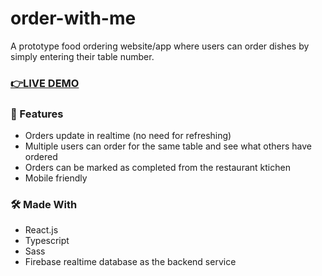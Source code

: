 # order-with-me
A prototype food ordering website/app where users can order dishes by simply entering their table number.


### [👉LIVE DEMO](https://box-hill.github.io/order-with-me/)

### 💪 Features
 * Orders update in realtime (no need for refreshing)
 * Multiple users can order for the same table and see what others have ordered
 * Orders can be marked as completed from the restaurant ktichen
 * Mobile friendly

### 🛠️ Made With
 * React.js
 * Typescript
 * Sass
 * Firebase realtime database as the backend service
